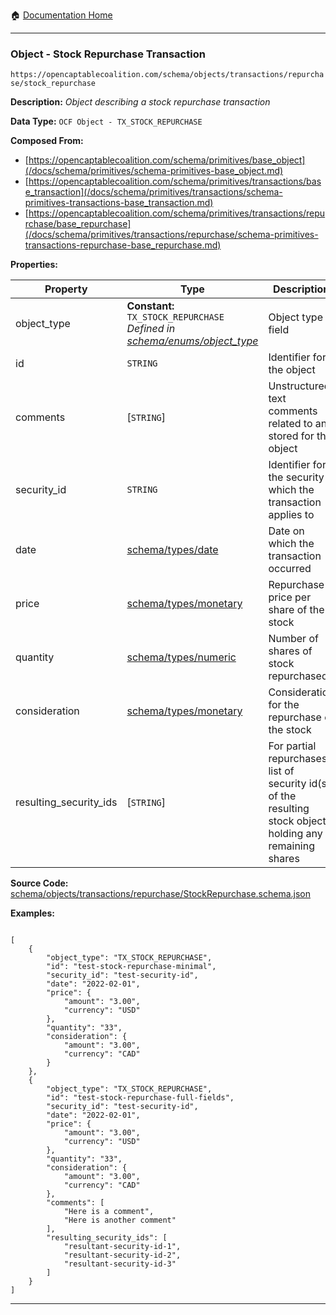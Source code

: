 :house: [Documentation Home](/README.md)

---

### Object - Stock Repurchase Transaction

`https://opencaptablecoalition.com/schema/objects/transactions/repurchase/stock_repurchase`

**Description:** _Object describing a stock repurchase transaction_

**Data Type:** `OCF Object - TX_STOCK_REPURCHASE`

**Composed From:**

- [https://opencaptablecoalition.com/schema/primitives/base_object](/docs/schema/primitives/schema-primitives-base_object.md)
- [https://opencaptablecoalition.com/schema/primitives/transactions/base_transaction](/docs/schema/primitives/transactions/schema-primitives-transactions-base_transaction.md)
- [https://opencaptablecoalition.com/schema/primitives/transactions/repurchase/base_repurchase](/docs/schema/primitives/transactions/repurchase/schema-primitives-transactions-repurchase-base_repurchase.md)

**Properties:**

| Property               | Type                                                                                                                            | Description                                                                                                 | Required   |
| ---------------------- | ------------------------------------------------------------------------------------------------------------------------------- | ----------------------------------------------------------------------------------------------------------- | ---------- |
| object_type            | **Constant:** `TX_STOCK_REPURCHASE`</br>_Defined in [schema/enums/object_type](/docs/schema/enums/schema-enums-object_type.md)_ | Object type field                                                                                           | `REQUIRED` |
| id                     | `STRING`                                                                                                                        | Identifier for the object                                                                                   | `REQUIRED` |
| comments               | [`STRING`]</br>                                                                                                                 | Unstructured text comments related to and stored for the object                                             | -          |
| security_id            | `STRING`                                                                                                                        | Identifier for the security which the transaction applies to                                                | `REQUIRED` |
| date                   | [schema/types/date](/docs/schema/types/schema-types-date.md)                                                                    | Date on which the transaction occurred                                                                      | `REQUIRED` |
| price                  | [schema/types/monetary](/docs/schema/types/schema-types-monetary.md)                                                            | Repurchase price per share of the stock                                                                     | `REQUIRED` |
| quantity               | [schema/types/numeric](/docs/schema/types/schema-types-numeric.md)                                                              | Number of shares of stock repurchased                                                                       | `REQUIRED` |
| consideration          | [schema/types/monetary](/docs/schema/types/schema-types-monetary.md)                                                            | Consideration for the repurchase of the stock                                                               | `REQUIRED` |
| resulting_security_ids | [`STRING`]</br>                                                                                                                 | For partial repurchases, list of security id(s) of the resulting stock objects holding any remaining shares | -          |

**Source Code:** [schema/objects/transactions/repurchase/StockRepurchase.schema.json](/schema/objects/transactions/repurchase/StockRepurchase.schema.json)

**Examples:**

```

[
    {
        "object_type": "TX_STOCK_REPURCHASE",
        "id": "test-stock-repurchase-minimal",
        "security_id": "test-security-id",
        "date": "2022-02-01",
        "price": {
            "amount": "3.00",
            "currency": "USD"
        },
        "quantity": "33",
        "consideration": {
            "amount": "3.00",
            "currency": "CAD"
        }
    },
    {
        "object_type": "TX_STOCK_REPURCHASE",
        "id": "test-stock-repurchase-full-fields",
        "security_id": "test-security-id",
        "date": "2022-02-01",
        "price": {
            "amount": "3.00",
            "currency": "USD"
        },
        "quantity": "33",
        "consideration": {
            "amount": "3.00",
            "currency": "CAD"
        },
        "comments": [
            "Here is a comment",
            "Here is another comment"
        ],
        "resulting_security_ids": [
            "resultant-security-id-1",
            "resultant-security-id-2",
            "resultant-security-id-3"
        ]
    }
]

```

---
